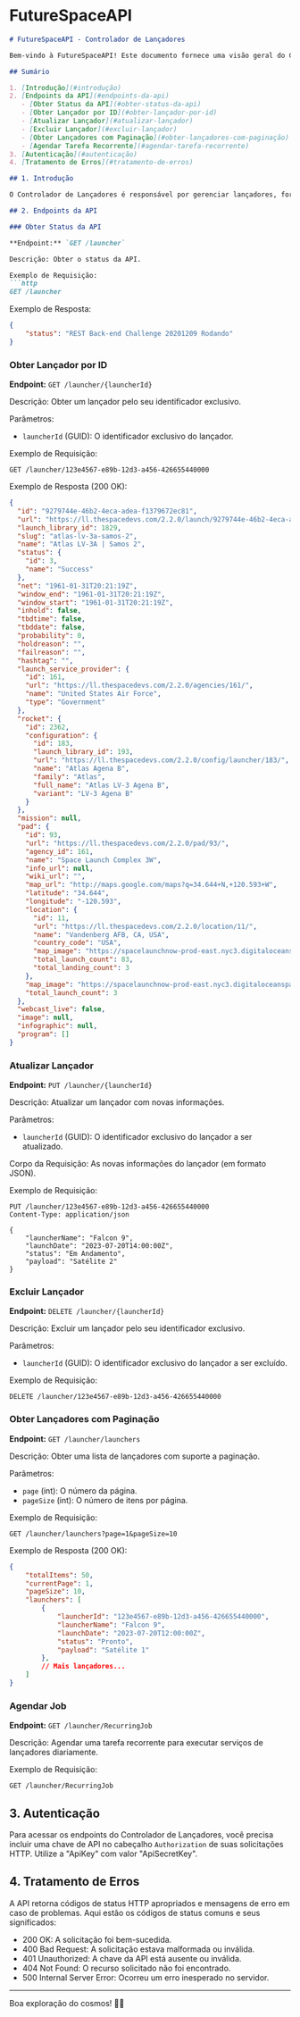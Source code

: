# FutureSpaceAPI

```markdown
# FutureSpaceAPI - Controlador de Lançadores

Bem-vindo à FutureSpaceAPI! Este documento fornece uma visão geral do Controlador de Lançadores, que gerencia lançadores, seus status e operações. O Controlador de Lançadores é uma parte da aplicação FutureSpaceAPI e permite que os usuários interajam com dados de lançadores.

## Sumário

1. [Introdução](#introdução)
2. [Endpoints da API](#endpoints-da-api)
   - [Obter Status da API](#obter-status-da-api)
   - [Obter Lançador por ID](#obter-lançador-por-id)
   - [Atualizar Lançador](#atualizar-lançador)
   - [Excluir Lançador](#excluir-lançador)
   - [Obter Lançadores com Paginação](#obter-lançadores-com-paginação)
   - [Agendar Tarefa Recorrente](#agendar-tarefa-recorrente)
3. [Autenticação](#autenticação)
4. [Tratamento de Erros](#tratamento-de-erros)

## 1. Introdução

O Controlador de Lançadores é responsável por gerenciar lançadores, fornecer informações sobre lançadores, atualizar dados de lançadores, excluir lançadores e agendar tarefas recorrentes para executar serviços de lançadores.

## 2. Endpoints da API

### Obter Status da API

**Endpoint:** `GET /launcher`

Descrição: Obter o status da API.

Exemplo de Requisição:
```http
GET /launcher
```

Exemplo de Resposta:
```json
{
    "status": "REST Back-end Challenge 20201209 Rodando"
}
```

### Obter Lançador por ID

**Endpoint:** `GET /launcher/{launcherId}`

Descrição: Obter um lançador pelo seu identificador exclusivo.

Parâmetros:
- `launcherId` (GUID): O identificador exclusivo do lançador.

Exemplo de Requisição:
```http
GET /launcher/123e4567-e89b-12d3-a456-426655440000
```

Exemplo de Resposta (200 OK):
```json
{
  "id": "9279744e-46b2-4eca-adea-f1379672ec81",
  "url": "https://ll.thespacedevs.com/2.2.0/launch/9279744e-46b2-4eca-adea-f1379672ec81/",
  "launch_library_id": 1829,
  "slug": "atlas-lv-3a-samos-2",
  "name": "Atlas LV-3A | Samos 2",
  "status": {
    "id": 3,
    "name": "Success"
  },
  "net": "1961-01-31T20:21:19Z",
  "window_end": "1961-01-31T20:21:19Z",
  "window_start": "1961-01-31T20:21:19Z",
  "inhold": false,
  "tbdtime": false,
  "tbddate": false,
  "probability": 0,
  "holdreason": "",
  "failreason": "",
  "hashtag": "",
  "launch_service_provider": {
    "id": 161,
    "url": "https://ll.thespacedevs.com/2.2.0/agencies/161/",
    "name": "United States Air Force",
    "type": "Government"
  },
  "rocket": {
    "id": 2362,
    "configuration": {
      "id": 183,
      "launch_library_id": 193,
      "url": "https://ll.thespacedevs.com/2.2.0/config/launcher/183/",
      "name": "Atlas Agena B",
      "family": "Atlas",
      "full_name": "Atlas LV-3 Agena B",
      "variant": "LV-3 Agena B"
    }
  },
  "mission": null,
  "pad": {
    "id": 93,
    "url": "https://ll.thespacedevs.com/2.2.0/pad/93/",
    "agency_id": 161,
    "name": "Space Launch Complex 3W",
    "info_url": null,
    "wiki_url": "",
    "map_url": "http://maps.google.com/maps?q=34.644+N,+120.593+W",
    "latitude": "34.644",
    "longitude": "-120.593",
    "location": {
      "id": 11,
      "url": "https://ll.thespacedevs.com/2.2.0/location/11/",
      "name": "Vandenberg AFB, CA, USA",
      "country_code": "USA",
      "map_image": "https://spacelaunchnow-prod-east.nyc3.digitaloceanspaces.com/media/launch_images/location_11_20200803142416.jpg",
      "total_launch_count": 83,
      "total_landing_count": 3
    },
    "map_image": "https://spacelaunchnow-prod-east.nyc3.digitaloceanspaces.com/media/launch_images/pad_93_20200803143225.jpg",
    "total_launch_count": 3
  },
  "webcast_live": false,
  "image": null,
  "infographic": null,
  "program": []
}

```

### Atualizar Lançador

**Endpoint:** `PUT /launcher/{launcherId}`

Descrição: Atualizar um lançador com novas informações.

Parâmetros:
- `launcherId` (GUID): O identificador exclusivo do lançador a ser atualizado.

Corpo da Requisição: As novas informações do lançador (em formato JSON).

Exemplo de Requisição:
```http
PUT /launcher/123e4567-e89b-12d3-a456-426655440000
Content-Type: application/json

{
    "launcherName": "Falcon 9",
    "launchDate": "2023-07-20T14:00:00Z",
    "status": "Em Andamento",
    "payload": "Satélite 2"
}
```

### Excluir Lançador

**Endpoint:** `DELETE /launcher/{launcherId}`

Descrição: Excluir um lançador pelo seu identificador exclusivo.

Parâmetros:
- `launcherId` (GUID): O identificador exclusivo do lançador a ser excluído.

Exemplo de Requisição:
```http
DELETE /launcher/123e4567-e89b-12d3-a456-426655440000
```

### Obter Lançadores com Paginação

**Endpoint:** `GET /launcher/launchers`

Descrição: Obter uma lista de lançadores com suporte a paginação.

Parâmetros:
- `page` (int): O número da página.
- `pageSize` (int): O número de itens por página.

Exemplo de Requisição:
```http
GET /launcher/launchers?page=1&pageSize=10
```

Exemplo de Resposta (200 OK):
```json
{
    "totalItems": 50,
    "currentPage": 1,
    "pageSize": 10,
    "launchers": [
        {
            "launcherId": "123e4567-e89b-12d3-a456-426655440000",
            "launcherName": "Falcon 9",
            "launchDate": "2023-07-20T12:00:00Z",
            "status": "Pronto",
            "payload": "Satélite 1"
        },
        // Mais lançadores...
    ]
}
```

### Agendar Job

**Endpoint:** `GET /launcher/RecurringJob`

Descrição: Agendar uma tarefa recorrente para executar serviços de lançadores diariamente.

Exemplo de Requisição:
```http
GET /launcher/RecurringJob
```

## 3. Autenticação

Para acessar os endpoints do Controlador de Lançadores, você precisa incluir uma chave de API no cabeçalho `Authorization` de suas solicitações HTTP. Utilize a "ApiKey" com valor "ApiSecretKey".

## 4. Tratamento de Erros

A API retorna códigos de status HTTP apropriados e mensagens de erro em caso de problemas. Aqui estão os códigos de status comuns e seus significados:

- 200 OK: A solicitação foi bem-sucedida.
- 400 Bad Request: A solicitação estava malformada ou inválida.
- 401 Unauthorized: A chave da API está ausente ou inválida.
- 404 Not Found: O recurso solicitado não foi encontrado.
- 500 Internal Server Error: Ocorreu um erro inesperado no servidor.

---

Boa exploração do cosmos! 🚀🌌
```
